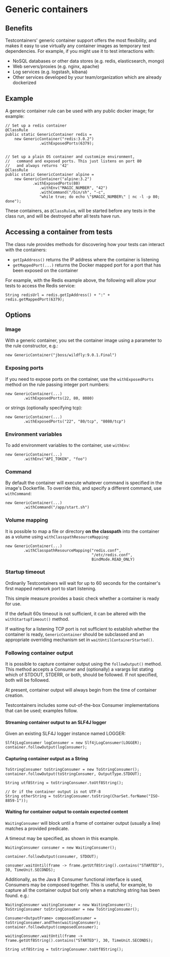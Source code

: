 # Generic containers

## Benefits

Testcontainers' generic container support offers the most flexibility, and makes it easy to use virtually any container
images as temporary test dependencies. For example, if you might use it to test interactions with:

* NoSQL databases or other data stores (e.g. redis, elasticsearch, mongo)
* Web servers/proxies (e.g. nginx, apache)
* Log services (e.g. logstash, kibana)
* Other services developed by your team/organization which are already dockerized

## Example

A generic container rule can be used with any public docker image; for example:

    // Set up a redis container
    @ClassRule
    public static GenericContainer redis =
    	new GenericContainer("redis:3.0.2")
                   .withExposedPorts(6379);


    // Set up a plain OS container and customize environment, 
    //   command and exposed ports. This just listens on port 80 
    //   and always returns '42'
    @ClassRule
    public static GenericContainer alpine =
    	new GenericContainer("alpine:3.2")
        		.withExposedPorts(80)
                   .withEnv("MAGIC_NUMBER", "42")
                   .withCommand("/bin/sh", "-c", 
                   "while true; do echo \"$MAGIC_NUMBER\" | nc -l -p 80; done");

These containers, as `@ClassRule`s, will be started before any tests in the class run, and will be destroyed after all
tests have run.

## Accessing a container from tests

The class rule provides methods for discovering how your tests can interact with the containers:

* `getIpAddress()` returns the IP address where the container is listening
* `getMappedPort(...)` returns the Docker mapped port for a port that has been exposed on the container

For example, with the Redis example above, the following will allow your tests to access the Redis service:

    String redisUrl = redis.getIpAddress() + ":" + redis.getMappedPort(6379);

## Options

### Image

With a generic container, you set the container image using a parameter to the rule constructor, e.g.:

	new GenericContainer("jboss/wildfly:9.0.1.Final")

### Exposing ports

If you need to expose ports on the container, use the `withExposedPorts` method on the rule passing integer port numbers:

	new GenericContainer(...)
			.withExposedPorts(22, 80, 8080)

or strings (optionally specifying tcp):

	new GenericContainer(...)
			.withExposedPorts("22", "80/tcp", "8080/tcp")

### Environment variables

To add environment variables to the container, use `withEnv`:

	new GenericContainer(...)
			.withEnv("API_TOKEN", "foo")

### Command

By default the container will execute whatever command is specified in the image's Dockerfile. To override this, and specify a different command, use `withCommand`:

	new GenericContainer(...)
	        .withCommand("/app/start.sh")

### Volume mapping

It is possible to map a file or directory **on the classpath** into the container as a volume using `withClasspathResourceMapping`:

	new GenericContainer(...)
            .withClasspathResourceMapping("redis.conf",
                                          "/etc/redis.conf",
                                          BindMode.READ_ONLY)

### Startup timeout

Ordinarily Testcontainers will wait for up to 60 seconds for the container's first mapped network port to start listening.

This simple measure provides a basic check whether a container is ready for use.

If the default 60s timeout is not sufficient, it can be altered with the `withStartupTimeout()` method.

If waiting for a listening TCP port is not sufficient to establish whether the container is ready, `GenericContainer` should be subclassed
and an appropriate overriding mechanism set in `waitUntilContainerStarted()`.

### Following container output

It is possible to capture container output using the `followOutput()` method. This method accepts a Consumer and (optionally)
a varargs list stating which of STDOUT, STDERR, or both, should be followed. If not specified, both will be followed.

At present, container output will always begin from the time of container creation.

Testcontainers includes some out-of-the-box Consumer implementations that can be used; examples follow.

#### Streaming container output to an SLF4J logger

Given an existing SLF4J logger instance named LOGGER:

    Slf4jLogConsumer logConsumer = new Slf4jLogConsumer(LOGGER);
    container.followOutput(logConsumer);

#### Capturing container output as a String

    ToStringConsumer toStringConsumer = new ToStringConsumer();
    container.followOutput(toStringConsumer, OutputType.STDOUT);

    String utf8String = toStringConsumer.toUtf8String();

    // Or if the container output is not UTF-8
    String otherString = toStringConsumer.toString(CharSet.forName("ISO-8859-1"));

#### Waiting for container output to contain expected content

`WaitingConsumer` will block until a frame of container output (usually a line) matches a provided predicate.

A timeout may be specified, as shown in this example.

    WaitingConsumer consumer = new WaitingConsumer();

    container.followOutput(consumer, STDOUT);

    consumer.waitUntil(frame -> frame.getUtf8String().contains("STARTED"), 30, TimeUnit.SECONDS);

Additionally, as the Java 8 Consumer functional interface is used, Consumers may be composed together. This is
useful, for example, to capture all the container output but only when a matching string has been found. e.g.:

    WaitingConsumer waitingConsumer = new WaitingConsumer();
    ToStringConsumer toStringConsumer = new ToStringConsumer();

    Consumer<OutputFrame> composedConsumer = toStringConsumer.andThen(waitingConsumer);
    container.followOutput(composedConsumer);

    waitingConsumer.waitUntil(frame -> frame.getUtf8String().contains("STARTED"), 30, TimeUnit.SECONDS);

    String utf8String = toStringConsumer.toUtf8String();